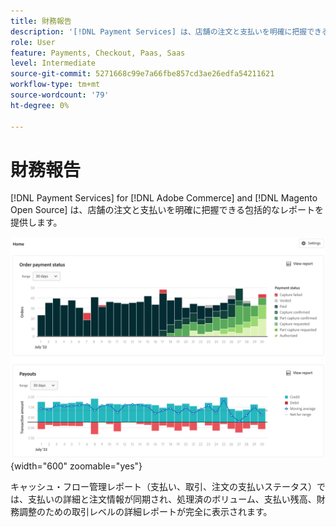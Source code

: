 ```yaml
---
title: 財務報告
description: '[!DNL Payment Services] は、店舗の注文と支払いを明確に把握できる包括的なレポートを提供しています。'
role: User
feature: Payments, Checkout, Paas, Saas
level: Intermediate
source-git-commit: 5271668c99e7a66fbe857cd3ae26edfa54211621
workflow-type: tm+mt
source-wordcount: '79'
ht-degree: 0%

---
```


# 財務報告

[!DNL Payment Services] for [!DNL Adobe Commerce] and [!DNL Magento Open Source] は、店舗の注文と支払いを明確に把握できる包括的なレポートを提供します。

![&#x200B; 財務報告書の表示 &#x200B;](assets/reports-view.png){width="600" zoomable="yes"}

キャッシュ・フロー管理レポート（支払い、取引、注文の支払いステータス）では、支払いの詳細と注文情報が同期され、処理済のボリューム、支払い残高、財務調整のための取引レベルの詳細レポートが完全に表示されます。
